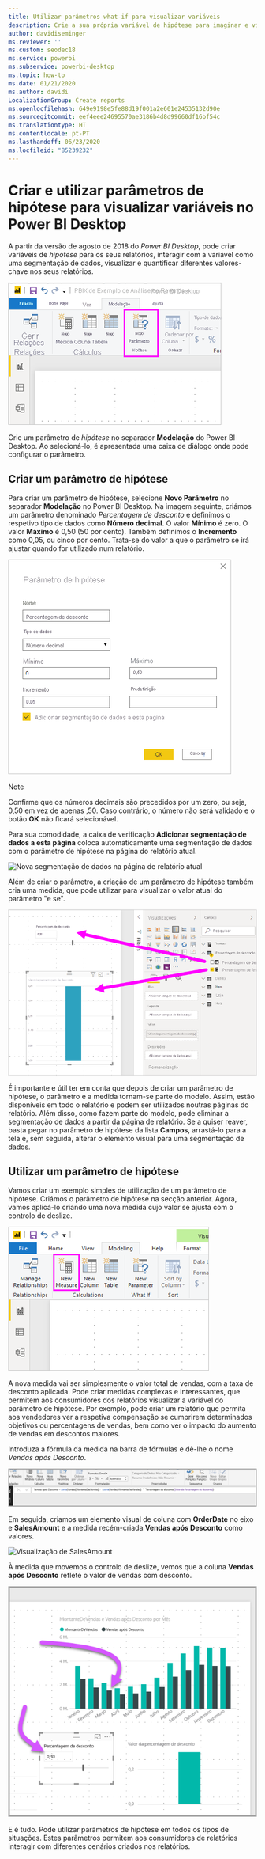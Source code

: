 ```yaml
---
title: Utilizar parâmetros what-if para visualizar variáveis
description: Crie a sua própria variável de hipótese para imaginar e visualizar variáveis no Power BI
author: davidiseminger
ms.reviewer: ''
ms.custom: seodec18
ms.service: powerbi
ms.subservice: powerbi-desktop
ms.topic: how-to
ms.date: 01/21/2020
ms.author: davidi
LocalizationGroup: Create reports
ms.openlocfilehash: 649e9198e5fe88d19f001a2e601e24535132d90e
ms.sourcegitcommit: eef4eee24695570ae3186b4d8d99660df16bf54c
ms.translationtype: HT
ms.contentlocale: pt-PT
ms.lasthandoff: 06/23/2020
ms.locfileid: "85239232"
---
```

# <a name="create-and-use-what-if-parameters-to-visualize-variables-in-power-bi-desktop"></a>Criar e utilizar parâmetros de hipótese para visualizar variáveis no Power BI Desktop

A partir da versão de agosto de 2018 do *Power BI Desktop*, pode criar variáveis de *hipótese* para os seus relatórios, interagir com a variável como uma segmentação de dados, visualizar e quantificar diferentes valores-chave nos seus relatórios.

![Opção de Novo Parâmetro](media/desktop-what-if/what-if_01.png)

Crie um parâmetro de *hipótese* no separador **Modelação** do Power BI Desktop. Ao selecioná-lo, é apresentada uma caixa de diálogo onde pode configurar o parâmetro.

## <a name="creating-a-what-if-parameter"></a>Criar um parâmetro de hipótese

Para criar um parâmetro de hipótese, selecione **Novo Parâmetro** no separador **Modelação** no Power BI Desktop. Na imagem seguinte, criámos um parâmetro denominado *Percentagem de desconto* e definimos o respetivo tipo de dados como **Número decimal**. O valor **Mínimo** é zero. O valor **Máximo** é 0,50 (50 por cento). Também definimos o **Incremento** como 0,05, ou cinco por cento. Trata-se do valor a que o parâmetro se irá ajustar quando for utilizado num relatório.

![Valores do parâmetro de hipótese](media/desktop-what-if/what-if_02.png)

> [!NOTE]
> Confirme que os números decimais são precedidos por um zero, ou seja, 0,50 em vez de apenas ,50. Caso contrário, o número não será validado e o botão **OK** não ficará selecionável.
> 
> 

Para sua comodidade, a caixa de verificação **Adicionar segmentação de dados a esta página** coloca automaticamente uma segmentação de dados com o parâmetro de hipótese na página do relatório atual.

![Nova segmentação de dados na página de relatório atual](media/desktop-what-if/what-if_03.png)

Além de criar o parâmetro, a criação de um parâmetro de hipótese também cria uma medida, que pode utilizar para visualizar o valor atual do parâmetro "e se".

![Medida criada para o parâmetro de hipótese](media/desktop-what-if/what-if_04.png)

É importante e útil ter em conta que depois de criar um parâmetro de hipótese, o parâmetro e a medida tornam-se parte do modelo. Assim, estão disponíveis em todo o relatório e podem ser utilizados noutras páginas do relatório. Além disso, como fazem parte do modelo, pode eliminar a segmentação de dados a partir da página de relatório. Se a quiser reaver, basta pegar no parâmetro de hipótese da lista **Campos**, arrastá-lo para a tela e, sem seguida, alterar o elemento visual para uma segmentação de dados.

## <a name="using-a-what-if-parameter"></a>Utilizar um parâmetro de hipótese

Vamos criar um exemplo simples de utilização de um parâmetro de hipótese. Criámos o parâmetro de hipótese na secção anterior. Agora, vamos aplicá-lo criando uma nova medida cujo valor se ajusta com o controlo de deslize.

![Adicionar uma nova medida para utilizar com parâmetros](media/desktop-what-if/what-if_05.png)

A nova medida vai ser simplesmente o valor total de vendas, com a taxa de desconto aplicada. Pode criar medidas complexas e interessantes, que permitem aos consumidores dos relatórios visualizar a variável do parâmetro de hipótese. Por exemplo, pode criar um relatório que permita aos vendedores ver a respetiva compensação se cumprirem determinados objetivos ou percentagens de vendas, bem como ver o impacto do aumento de vendas em descontos maiores.

Introduza a fórmula da medida na barra de fórmulas e dê-lhe o nome *Vendas após Desconto*.

![Definição de Vendas após Desconto](media/desktop-what-if/what-if_06.png)

Em seguida, criamos um elemento visual de coluna com **OrderDate** no eixo e **SalesAmount** e a medida recém-criada **Vendas após Desconto** como valores.

![Visualização de SalesAmount](media/desktop-what-if/what-if_07.png)

À medida que movemos o controlo de deslize, vemos que a coluna **Vendas após Desconto** reflete o valor de vendas com desconto.

![O controlo de deslize interage com a visualização](media/desktop-what-if/what-if_08.png)

E é tudo. Pode utilizar parâmetros de hipótese em todos os tipos de situações. Estes parâmetros permitem aos consumidores de relatórios interagir com diferentes cenários criados nos relatórios.
